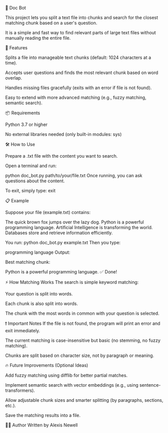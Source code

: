 🤖 Doc Bot

This project lets you split a text file into chunks and search for the closest matching chunk based on a user's question.

It is a simple and fast way to find relevant parts of large text files without manually reading the entire file.

🚀 Features

Splits a file into manageable text chunks (default: 1024 characters at a time).

Accepts user questions and finds the most relevant chunk based on word overlap.

Handles missing files gracefully (exits with an error if file is not found).

Easy to extend with more advanced matching (e.g., fuzzy matching, semantic search).

📦 Requirements

Python 3.7 or higher

No external libraries needed (only built-in modules: sys)

🛠 How to Use

Prepare a .txt file with the content you want to search.

Open a terminal and run:

python doc_bot.py path/to/your/file.txt
Once running, you can ask questions about the content.

To exit, simply type:
exit

📋 Example

Suppose your file (example.txt) contains:

The quick brown fox jumps over the lazy dog.
Python is a powerful programming language.
Artificial Intelligence is transforming the world.
Databases store and retrieve information efficiently.

You run:
python doc_bot.py example.txt
Then you type:

programming language
Output:

Best matching chunk:

Python is a powerful programming language.
✅ Done!

⚡ How Matching Works
The search is simple keyword matching:

Your question is split into words.

Each chunk is also split into words.

The chunk with the most words in common with your question is selected.

❗ Important Notes
If the file is not found, the program will print an error and exit immediately.

The current matching is case-insensitive but basic (no stemming, no fuzzy matching).

Chunks are split based on character size, not by paragraph or meaning.

🔥 Future Improvements (Optional Ideas)

Add fuzzy matching using difflib for better partial matches.

Implement semantic search with vector embeddings (e.g., using sentence-transformers).

Allow adjustable chunk sizes and smarter splitting (by paragraphs, sections, etc.).

Save the matching results into a file.

👨‍💻 Author
Written by Alexis Newell

